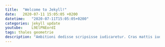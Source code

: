 ```yaml
---
title:  "Welcome to Jekyll!"
date:   2020-07-11 15:05:05 +0200
datetime:   "2020-07-11T15:05:05+0200"
categories: jekyll update
youtube:	L9ElPNEordI
tags: thales geometrie
description: "Ambitioni dedisse scripsisse iudicaretur. Cras mattis iudicium purus sit amet fermentum."
---
```

